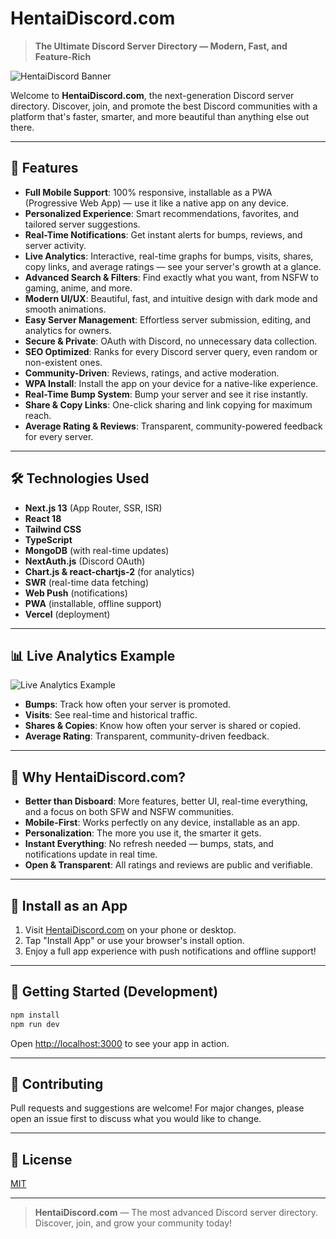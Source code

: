 # HentaiDiscord.com

> **The Ultimate Discord Server Directory — Modern, Fast, and Feature-Rich**

![HentaiDiscord Banner](public/embed-image.avif)

Welcome to **HentaiDiscord.com**, the next-generation Discord server directory. Discover, join, and promote the best Discord communities with a platform that's faster, smarter, and more beautiful than anything else out there.

---

## 🚀 Features

- **Full Mobile Support**: 100% responsive, installable as a PWA (Progressive Web App) — use it like a native app on any device.
- **Personalized Experience**: Smart recommendations, favorites, and tailored server suggestions.
- **Real-Time Notifications**: Get instant alerts for bumps, reviews, and server activity.
- **Live Analytics**: Interactive, real-time graphs for bumps, visits, shares, copy links, and average ratings — see your server's growth at a glance.
- **Advanced Search & Filters**: Find exactly what you want, from NSFW to gaming, anime, and more.
- **Modern UI/UX**: Beautiful, fast, and intuitive design with dark mode and smooth animations.
- **Easy Server Management**: Effortless server submission, editing, and analytics for owners.
- **Secure & Private**: OAuth with Discord, no unnecessary data collection.
- **SEO Optimized**: Ranks for every Discord server query, even random or non-existent ones.
- **Community-Driven**: Reviews, ratings, and active moderation.
- **WPA Install**: Install the app on your device for a native-like experience.
- **Real-Time Bump System**: Bump your server and see it rise instantly.
- **Share & Copy Links**: One-click sharing and link copying for maximum reach.
- **Average Rating & Reviews**: Transparent, community-powered feedback for every server.

---

## 🛠️ Technologies Used

- **Next.js 13** (App Router, SSR, ISR)
- **React 18**
- **Tailwind CSS**
- **TypeScript**
- **MongoDB** (with real-time updates)
- **NextAuth.js** (Discord OAuth)
- **Chart.js & react-chartjs-2** (for analytics)
- **SWR** (real-time data fetching)
- **Web Push** (notifications)
- **PWA** (installable, offline support)
- **Vercel** (deployment)

---

## 📊 Live Analytics Example

![Live Analytics Example](public/embed-image.avif)

- **Bumps**: Track how often your server is promoted.
- **Visits**: See real-time and historical traffic.
- **Shares & Copies**: Know how often your server is shared or copied.
- **Average Rating**: Transparent, community-driven feedback.

---

## 🌟 Why HentaiDiscord.com?

- **Better than Disboard**: More features, better UI, real-time everything, and a focus on both SFW and NSFW communities.
- **Mobile-First**: Works perfectly on any device, installable as an app.
- **Personalization**: The more you use it, the smarter it gets.
- **Instant Everything**: No refresh needed — bumps, stats, and notifications update in real time.
- **Open & Transparent**: All ratings and reviews are public and verifiable.

---

## 📱 Install as an App

1. Visit [HentaiDiscord.com](https://hentaidiscord.com) on your phone or desktop.
2. Tap "Install App" or use your browser's install option.
3. Enjoy a full app experience with push notifications and offline support!

---

## 📝 Getting Started (Development)

```bash
npm install
npm run dev
```

Open [http://localhost:3000](http://localhost:3000) to see your app in action.

---

## 🤝 Contributing

Pull requests and suggestions are welcome! For major changes, please open an issue first to discuss what you would like to change.

---

## 📄 License

[MIT](LICENSE)

---

> **HentaiDiscord.com** — The most advanced Discord server directory. Discover, join, and grow your community today!
